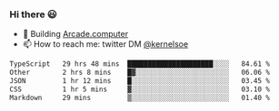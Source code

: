 ### Hi there 😃

- 🔨 Building [Arcade.computer](https://arcade.computer)
- 📫 How to reach me: twitter DM [@kernelsoe](https://twitter.com/kernelsoe)

<!--START_SECTION:waka-->

```txt
TypeScript   29 hrs 48 mins  █████████████████████░░░░   84.61 %
Other        2 hrs 8 mins    █▓░░░░░░░░░░░░░░░░░░░░░░░   06.06 %
JSON         1 hr 12 mins    █░░░░░░░░░░░░░░░░░░░░░░░░   03.45 %
CSS          1 hr 5 mins     ▓░░░░░░░░░░░░░░░░░░░░░░░░   03.10 %
Markdown     29 mins         ▒░░░░░░░░░░░░░░░░░░░░░░░░   01.40 %
```

<!--END_SECTION:waka-->

